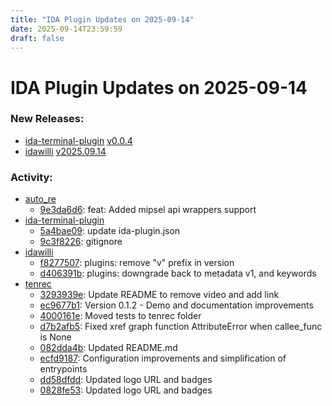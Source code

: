 ```yaml
---
title: "IDA Plugin Updates on 2025-09-14"
date: 2025-09-14T23:59:59
draft: false
---
```


# IDA Plugin Updates on 2025-09-14

### New Releases:
  - [ida-terminal-plugin](https://github.com/HexRaysSA/ida-terminal-plugin) [v0.0.4](https://github.com/HexRaysSA/ida-terminal-plugin/releases/tag/v0.0.4)
  - [idawilli](https://github.com/williballenthin/idawilli) [v2025.09.14](https://github.com/williballenthin/idawilli/releases/tag/v2025.09.14)

### Activity:
  - [auto_re](https://github.com/a1ext/auto_re)
    - [9e3da6d6](https://github.com/a1ext/auto_re/commit/9e3da6d67b717c088d936b11b894c9649f0e5ac8): feat: Added mipsel api wrappers support
  - [ida-terminal-plugin](https://github.com/HexRaysSA/ida-terminal-plugin)
    - [5a4bae09](https://github.com/HexRaysSA/ida-terminal-plugin/commit/5a4bae0940903f288007ff332c73e32da41175b6): update ida-plugin.json
    - [9c3f8226](https://github.com/HexRaysSA/ida-terminal-plugin/commit/9c3f8226bf88215d1ff2165b08e85c6e672d284f): gitignore
  - [idawilli](https://github.com/williballenthin/idawilli)
    - [f8277507](https://github.com/williballenthin/idawilli/commit/f827750761f46ee5ad534e65ed446bcc5c9e5f9b): plugins: remove "v" prefix in version
    - [d406391b](https://github.com/williballenthin/idawilli/commit/d406391b0e154d5461e730db992f436822a8a214): plugins: downgrade back to metadata v1, and keywords
  - [tenrec](https://github.com/axelmierczuk/tenrec)
    - [3293939e](https://github.com/axelmierczuk/tenrec/commit/3293939ed901c3f99a9682fe74d8828dc3c7b24f): Update README to remove video and add link
    - [ec9677b1](https://github.com/axelmierczuk/tenrec/commit/ec9677b10cdbea14a5a25aef3d6950bd2e0bac06): Version 0.1.2 - Demo and documentation improvements
    - [4000161e](https://github.com/axelmierczuk/tenrec/commit/4000161eb6283c0806b1eb7f51db6df03319fdfd): Moved tests to tenrec folder
    - [d7b2afb5](https://github.com/axelmierczuk/tenrec/commit/d7b2afb53cd7daf453f38efe2ad264244c817b6f): Fixed xref graph function AttributeError when callee_func is None
    - [082dda4b](https://github.com/axelmierczuk/tenrec/commit/082dda4b73a799527d5bdc97cc95e8b6fd2a6d4a): Updated README.md
    - [ecfd9187](https://github.com/axelmierczuk/tenrec/commit/ecfd9187335548843e9a7d2c87e89f730a0d726b): Configuration improvements and simplification of entrypoints
    - [dd58dfdd](https://github.com/axelmierczuk/tenrec/commit/dd58dfdd6aea128eecd4ba10167c890402e24acc): Updated logo URL and badges
    - [0828fe53](https://github.com/axelmierczuk/tenrec/commit/0828fe53cf96d2611c51656ccf37305f98b0fe2b): Updated logo URL and badges
